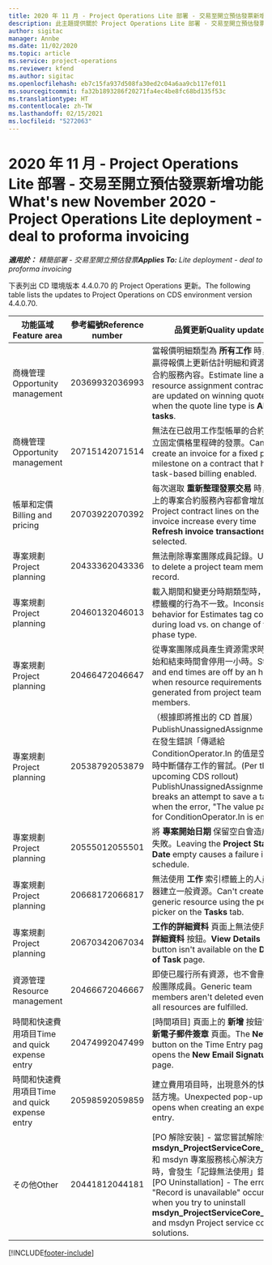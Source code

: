 ```yaml
---
title: 2020 年 11 月 - Project Operations Lite 部署 - 交易至開立預估發票新增功能
description: 此主題提供關於 Project Operations Lite 部署 - 交易至開立預估發票 2020 年 11 月版本中所提供之品質更新的資訊。
author: sigitac
manager: Annbe
ms.date: 11/02/2020
ms.topic: article
ms.service: project-operations
ms.reviewer: kfend
ms.author: sigitac
ms.openlocfilehash: eb7c15fa937d508fa30ed2c04a6aa9cb117ef011
ms.sourcegitcommit: fa32b1893286f20271fa4ec4be8fc68bd135f53c
ms.translationtype: HT
ms.contentlocale: zh-TW
ms.lasthandoff: 02/15/2021
ms.locfileid: "5272063"
---
```

# <a name="whats-new-november-2020---project-operations-lite-deployment---deal-to-proforma-invoicing"></a><span data-ttu-id="88cf2-103">2020 年 11 月 - Project Operations Lite 部署 - 交易至開立預估發票新增功能</span><span class="sxs-lookup"><span data-stu-id="88cf2-103">What's new November 2020 - Project Operations Lite deployment - deal to proforma invoicing</span></span>

<span data-ttu-id="88cf2-104">_**適用於：** 精簡部署 - 交易至開立預估發票_</span><span class="sxs-lookup"><span data-stu-id="88cf2-104">_**Applies To:** Lite deployment - deal to proforma invoicing_</span></span>

<span data-ttu-id="88cf2-105">下表列出 CD 環境版本 4.4.0.70 的 Project Operations 更新。</span><span class="sxs-lookup"><span data-stu-id="88cf2-105">The following table lists the updates to Project Operations on CDS environment version 4.4.0.70.</span></span>

| <span data-ttu-id="88cf2-106">功能區域</span><span class="sxs-lookup"><span data-stu-id="88cf2-106">Feature area</span></span>                 | <span data-ttu-id="88cf2-107">參考編號</span><span class="sxs-lookup"><span data-stu-id="88cf2-107">Reference number</span></span> | <span data-ttu-id="88cf2-108">品質更新</span><span class="sxs-lookup"><span data-stu-id="88cf2-108">Quality update</span></span>                                                                                                                                                                    |
|------------------------------|------------------|-----------------------------------------------------------------------------------------------------------------------------------------------------------------------------------|
| <span data-ttu-id="88cf2-109">  商機管理</span><span class="sxs-lookup"><span data-stu-id="88cf2-109">Opportunity management</span></span>       | <span data-ttu-id="88cf2-110">2036993</span><span class="sxs-lookup"><span data-stu-id="88cf2-110">2036993</span></span>          | <span data-ttu-id="88cf2-111">當報價明細類型為 **所有工作** 時，會在贏得報價上更新估計明細和資源指派合約服務內容。</span><span class="sxs-lookup"><span data-stu-id="88cf2-111">Estimate line and resource   assignment contract lines are updated on winning quotes when the quote line   type is **All tasks**.</span></span>                                                 |
| <span data-ttu-id="88cf2-112">  商機管理</span><span class="sxs-lookup"><span data-stu-id="88cf2-112">Opportunity management</span></span>       | <span data-ttu-id="88cf2-113">2071514</span><span class="sxs-lookup"><span data-stu-id="88cf2-113">2071514</span></span>          | <span data-ttu-id="88cf2-114">無法在已啟用工作型帳單的合約上建立固定價格里程碑的發票。</span><span class="sxs-lookup"><span data-stu-id="88cf2-114">Can't create an invoice for a   fixed price milestone on a contract that has task-based billing enabled.</span></span>                                                                          |
| <span data-ttu-id="88cf2-115">帳單和定價</span><span class="sxs-lookup"><span data-stu-id="88cf2-115">Billing and pricing</span></span>          | <span data-ttu-id="88cf2-116">2070392</span><span class="sxs-lookup"><span data-stu-id="88cf2-116">2070392</span></span>          | <span data-ttu-id="88cf2-117">每次選取 **重新整理發票交易** 時，發票上的專案合約服務內容都會增加。</span><span class="sxs-lookup"><span data-stu-id="88cf2-117">Project contract lines on the   invoice increase every time **Refresh invoice transactions** is   selected.</span></span>                                                                       |
| <span data-ttu-id="88cf2-118">專案規劃</span><span class="sxs-lookup"><span data-stu-id="88cf2-118">Project planning</span></span>             | <span data-ttu-id="88cf2-119">2043336</span><span class="sxs-lookup"><span data-stu-id="88cf2-119">2043336</span></span>          | <span data-ttu-id="88cf2-120">無法刪除專案團隊成員記錄。</span><span class="sxs-lookup"><span data-stu-id="88cf2-120">Unable to delete a project team member record.</span></span>                                                                                                                                    |
| <span data-ttu-id="88cf2-121">專案規劃</span><span class="sxs-lookup"><span data-stu-id="88cf2-121">Project planning</span></span>             | <span data-ttu-id="88cf2-122">2046013</span><span class="sxs-lookup"><span data-stu-id="88cf2-122">2046013</span></span>          | <span data-ttu-id="88cf2-123">載入期間和變更分時期類型時，估計標籤欄的行為不一致。</span><span class="sxs-lookup"><span data-stu-id="88cf2-123">Inconsistent behavior for   Estimates tag columns during load vs. on change of time-phase type.</span></span>                                                                                   |
| <span data-ttu-id="88cf2-124">專案規劃</span><span class="sxs-lookup"><span data-stu-id="88cf2-124">Project planning</span></span>             | <span data-ttu-id="88cf2-125">2046647</span><span class="sxs-lookup"><span data-stu-id="88cf2-125">2046647</span></span>          | <span data-ttu-id="88cf2-126">從專案團隊成員產生資源需求時，開始和結束時間會停用一小時。</span><span class="sxs-lookup"><span data-stu-id="88cf2-126">Start and end times are off by   an hour when resource requirements are generated from project team members.</span></span>                                                                      |
| <span data-ttu-id="88cf2-127">專案規劃</span><span class="sxs-lookup"><span data-stu-id="88cf2-127">Project planning</span></span>             | <span data-ttu-id="88cf2-128">2053879</span><span class="sxs-lookup"><span data-stu-id="88cf2-128">2053879</span></span>          | <span data-ttu-id="88cf2-129">（根據即將推出的 CD 首展）PublishUnassignedAssignments 會在發生錯誤「傳遞給 ConditionOperator.In 的值是空的」時中斷儲存工作的嘗試。</span><span class="sxs-lookup"><span data-stu-id="88cf2-129">(Per the upcoming CDS   rollout)   PublishUnassignedAssignments   breaks an attempt to save a task when  the error, "The   value passed for ConditionOperator.In is   empty."</span></span> |
| <span data-ttu-id="88cf2-130">專案規劃</span><span class="sxs-lookup"><span data-stu-id="88cf2-130">Project planning</span></span>             | <span data-ttu-id="88cf2-131">2055501</span><span class="sxs-lookup"><span data-stu-id="88cf2-131">2055501</span></span>          | <span data-ttu-id="88cf2-132">將 **專案開始日期** 保留空白會造成排程失敗。</span><span class="sxs-lookup"><span data-stu-id="88cf2-132">Leaving the **Project Start   Date** empty causes a failure in the schedule.</span></span>                                                                                                      |
| <span data-ttu-id="88cf2-133">專案規劃</span><span class="sxs-lookup"><span data-stu-id="88cf2-133">Project planning</span></span>             | <span data-ttu-id="88cf2-134">2066817</span><span class="sxs-lookup"><span data-stu-id="88cf2-134">2066817</span></span>          | <span data-ttu-id="88cf2-135">無法使用 **工作** 索引標籤上的人員選擇器建立一般資源。</span><span class="sxs-lookup"><span data-stu-id="88cf2-135">Can't create a generic   resource   using the people picker on   the **Tasks** tab.</span></span>                                                                                               |
| <span data-ttu-id="88cf2-136">專案規劃</span><span class="sxs-lookup"><span data-stu-id="88cf2-136">Project planning</span></span>             | <span data-ttu-id="88cf2-137">2067034</span><span class="sxs-lookup"><span data-stu-id="88cf2-137">2067034</span></span>          | <span data-ttu-id="88cf2-138">**工作的詳細資料** 頁面上無法使用 **檢視詳細資料** 按鈕。</span><span class="sxs-lookup"><span data-stu-id="88cf2-138">**View Details** button isn't available on the **Details of Task** page.</span></span>                                                                                                         |
| <span data-ttu-id="88cf2-139">資源管理</span><span class="sxs-lookup"><span data-stu-id="88cf2-139">Resource management</span></span>          | <span data-ttu-id="88cf2-140">2046667</span><span class="sxs-lookup"><span data-stu-id="88cf2-140">2046667</span></span>          | <span data-ttu-id="88cf2-141">即使已履行所有資源，也不會刪除一般團隊成員。</span><span class="sxs-lookup"><span data-stu-id="88cf2-141">Generic team members aren't   deleted even after all resources are fulfilled.</span></span>                                                                                                     |
| <span data-ttu-id="88cf2-142">時間和快速費用項目</span><span class="sxs-lookup"><span data-stu-id="88cf2-142">Time and quick expense entry</span></span> | <span data-ttu-id="88cf2-143">2047499</span><span class="sxs-lookup"><span data-stu-id="88cf2-143">2047499</span></span>          | <span data-ttu-id="88cf2-144">[時間項目] 頁面上的 **新增** 按鈕會開啟 **新電子郵件簽章** 頁面。</span><span class="sxs-lookup"><span data-stu-id="88cf2-144">The **New** button on the Time   Entry page opens the **New Email Signature** page.</span></span>                                                                                               |
| <span data-ttu-id="88cf2-145">時間和快速費用項目</span><span class="sxs-lookup"><span data-stu-id="88cf2-145">Time and quick expense entry</span></span> | <span data-ttu-id="88cf2-146">2059859</span><span class="sxs-lookup"><span data-stu-id="88cf2-146">2059859</span></span>          | <span data-ttu-id="88cf2-147">建立費用項目時，出現意外的快顯對話方塊。</span><span class="sxs-lookup"><span data-stu-id="88cf2-147">Unexpected   pop-up opens when creating an expense entry.</span></span>                                                                                                                         |
| <span data-ttu-id="88cf2-148">その他</span><span class="sxs-lookup"><span data-stu-id="88cf2-148">Other</span></span>                        | <span data-ttu-id="88cf2-149">2044181</span><span class="sxs-lookup"><span data-stu-id="88cf2-149">2044181</span></span>          | <span data-ttu-id="88cf2-150">[PO 解除安裝] - 當您嘗試解除安裝 **msdyn_ProjectServiceCore_Patch** 和 msdyn 專案服務核心解決方案時，會發生「記錄無法使用」錯誤。</span><span class="sxs-lookup"><span data-stu-id="88cf2-150">[PO Uninstallation] - The error,   "Record is unavailable" occurs when you try to uninstall   **msdyn_ProjectServiceCore_Patch** and msdyn Project service core solutions.</span></span>        |


[!INCLUDE[footer-include](../../includes/footer-banner.md)]